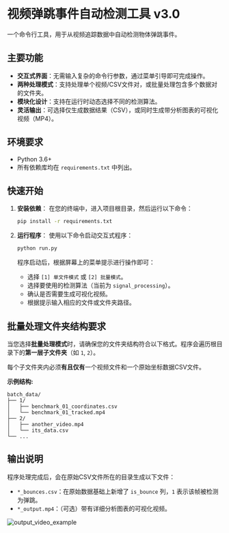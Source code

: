 # 视频弹跳事件自动检测工具 v3.0

一个命令行工具，用于从视频追踪数据中自动检测物体弹跳事件。

## 主要功能

  * **交互式界面**：无需输入复杂的命令行参数，通过菜单引导即可完成操作。
  * **两种处理模式**：支持处理单个视频/CSV文件对，或批量处理包含多个数据对的文件夹。
  * **模块化设计**：支持在运行时动态选择不同的检测算法。
  * **灵活输出**：可选择仅生成数据结果（CSV），或同时生成带分析图表的可视化视频（MP4）。

## 环境要求

  * Python 3.6+
  * 所有依赖库均在 `requirements.txt` 中列出。

## 快速开始

1.  **安装依赖**：
    在您的终端中，进入项目根目录，然后运行以下命令：

    ```bash
    pip install -r requirements.txt
    ```

2.  **运行程序**：
    使用以下命令启动交互式程序：

    ```bash
    python run.py
    ```

    程序启动后，根据屏幕上的菜单提示进行操作即可：

      * 选择 `[1] 单文件模式` 或 `[2] 批量模式`。
      * 选择要使用的检测算法（当前为 `signal_processing`）。
      * 确认是否需要生成可视化视频。
      * 根据提示输入相应的文件或文件夹路径。

## 批量处理文件夹结构要求

当您选择**批量处理模式**时，请确保您的文件夹结构符合以下格式。程序会遍历根目录下的**第一层子文件夹**（如 `1`, `2`）。

每个子文件夹内必须**有且仅有**一个视频文件和一个原始坐标数据CSV文件。

**示例结构:**

```
batch_data/
├── 1/
│   ├── benchmark_01_coordinates.csv
│   └── benchmark_01_tracked.mp4
├── 2/
│   ├── another_video.mp4
│   └── its_data.csv
└── ...
```

## 输出说明

程序处理完成后，会在原始CSV文件所在的目录生成以下文件：

  * `*_bounces.csv`：在原始数据基础上新增了 `is_bounce` 列，`1` 表示该帧被检测为弹跳。
  * `*_output.mp4`：（可选）带有详细分析图表的可视化视频。

![output_video_example](output_video_example.gif)
